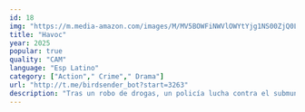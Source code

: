 ```yaml
---
id: 18
img: "https://m.media-amazon.com/images/M/MV5BOWFiNWVlOWYtYjg1NS00ZjQ0LWI3N2QtZjdmM2I5OGI3NTBjXkEyXkFqcGc@._V1_SX300.jpg"
title: "Havoc"
year: 2025
popular: true
quality: "CAM"
language: "Esp Latino"
category: ["Action"," Crime"," Drama"]
url: "http://t.me/birdsender_bot?start=3263"
description: "Tras un robo de drogas, un policía lucha contra el submundo criminal de una ciudad corrupta para intentar localizar al hijo de un político."
---
```


